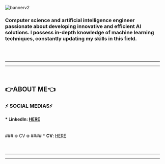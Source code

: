 ![bannerv2](https://github.com/DanielOlarte-GitHub/DanielOlarte-GitHub/blob/main/Cover%20Daniel%20Olarte%20GIF%2011S.gif)


### Computer science and artificial intelligence engineer passionate about developing innovative and efficient AI solutions. I possess in-depth knowledge of machine learning techniques, constantly updating my skills in this field.
<br><br><hr><hr><br>


## 👉ABOUT ME👈
### ⚡ SOCIAL MEDIAS⚡
  #### * <b>LinkedIn</b>: <a href="https://www.linkedin.com/in/danielolarteavila/"> HERE </a>
  <br>
### ❄️ CV ❄️
  #### * <b>CV</b>: <a href="https://github.com/DanielOlarte-GitHub/DanielOlarte-GitHub/blob/main/Daniel%20Olarte%20CV%20EN.pdf" download="CV DANIEL OLARTE">HERE</a>

  <br><hr><hr><br><br>
